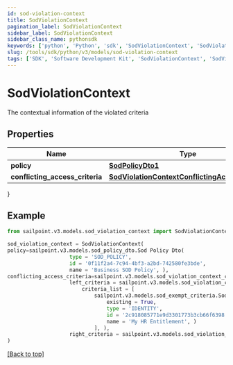 ```yaml
---
id: sod-violation-context
title: SodViolationContext
pagination_label: SodViolationContext
sidebar_label: SodViolationContext
sidebar_class_name: pythonsdk
keywords: ['python', 'Python', 'sdk', 'SodViolationContext', 'SodViolationContext'] 
slug: /tools/sdk/python/v3/models/sod-violation-context
tags: ['SDK', 'Software Development Kit', 'SodViolationContext', 'SodViolationContext']
---
```


# SodViolationContext

The contextual information of the violated criteria

## Properties

Name | Type | Description | Notes
------------ | ------------- | ------------- | -------------
**policy** | [**SodPolicyDto1**](sod-policy-dto1) |  | [optional] 
**conflicting_access_criteria** | [**SodViolationContextConflictingAccessCriteria**](sod-violation-context-conflicting-access-criteria) |  | [optional] 
}

## Example

```python
from sailpoint.v3.models.sod_violation_context import SodViolationContext

sod_violation_context = SodViolationContext(
policy=sailpoint.v3.models.sod_policy_dto.Sod Policy Dto(
                    type = 'SOD_POLICY', 
                    id = '0f11f2a4-7c94-4bf3-a2bd-742580fe3bde', 
                    name = 'Business SOD Policy', ),
conflicting_access_criteria=sailpoint.v3.models.sod_violation_context_conflicting_access_criteria.SodViolationContext_conflictingAccessCriteria(
                    left_criteria = sailpoint.v3.models.sod_violation_context_conflicting_access_criteria_left_criteria.SodViolationContext_conflictingAccessCriteria_leftCriteria(
                        criteria_list = [
                            sailpoint.v3.models.sod_exempt_criteria.Sod Exempt Criteria(
                                existing = True, 
                                type = 'IDENTITY', 
                                id = '2c918085771e9d3301773b3cb66f6398', 
                                name = 'My HR Entitlement', )
                            ], ), 
                    right_criteria = sailpoint.v3.models.sod_violation_context_conflicting_access_criteria_left_criteria.SodViolationContext_conflictingAccessCriteria_leftCriteria(), )
)

```
[[Back to top]](#) 


